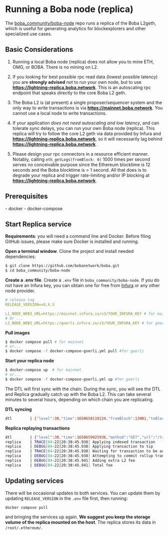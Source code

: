 # Running a Boba node (replica)

The [boba_community/boba-node](../../boba_community/boba-node) repo runs a replica of the Boba L2geth, which is useful for generating analytics for blockexplorers and other specialized use cases.

## Basic Considerations

1. Running a local Boba node (replica) does not allow you to mine ETH, OMG, or BOBA. There is no mining on L2.

2. If you looking for best possible rpc read data (lowest possible latency) you are **strongly advised** not to run your own node, but to use **https://lightning-replica.boba.network**. This is an autoscaling rpc endpoint that speaks directly to the core Boba L2 geth.

3. The Boba L2 is (at present) a single proposer/sequencer system and the only way to write transactions is via **https://mainnet.boba.network**. You cannot use a local node to write transactions.

4. If your application _does not need autoscaling and low latency_, and can tolerate sync delays, you can run your own Boba node (replica). This replica will try to follow the core L2 geth via data provided by Infura and **https://lightning-replica.boba.network**, so it will necessarily lag behind **https://lightning-replica.boba.network**.

5. Please design your rpc connectors in a resource efficient manner. Notably, calling `eth_getLogs(fromBlock: 0)` 1000 times per second serves no conceivable purpose since the Ethereum blocktime is 12 seconds and the Boba blocktime is > 1 second. All that does is to degrade your replica and trigger rate-limiting and/or IP blocking at **https://lightning-replica.boba.network**.

## Prerequisites

\- docker
\- docker-compose

## Start Replica service

**Requirements**: you will need a command line and Docker. Before filing GitHub issues, please make sure Docker is installed and *running*.

**Open a terminal window**. Clone the project and install needed dependencies:

```bash
$ git clone https://github.com/bobanetwork/boba.git
$ cd boba_community/boba-node
```

**Create a .env file**. Create a  `.env` file in `boba_community/boba-node`.  If you do not have an Infura key, you can obtain one for free from [Infura](https://infura.io) or any other node provider.

```yaml
# release tag
RELEASE_VERSION=v0.X.X

L1_NODE_WEB3_URL=https://mainnet.infura.io/v3/YOUR_INFURA_KEY # for mainnet
# Or ...
L2_NODE_WEB3_URL=https://goerli.infura.io/v3/YOUR_INFURA_KEY # for goerli
```

**Pull images**

```bash
$ docker compose pull # for mainnet
# or...
$ docker compose -f docker-compose-goerli.yml pull #for goerli
```

**Start your replica node**

```bash
$ docker-compose up  # for mainnet
# or...
$ docker compose -f docker-compose-goerli.yml up #for goerli
```

The DTL will first sync with the chain. During the sync, you will see the DTL and Replica gradually catch up with the Boba L2. This can take several minutes to several hours, depending on which chain you are replicating.

**DTL syncing**

```bash
dtl        | {"level":30,"time":1650658119224,"fromBlock":13001,"toBlock":14001,"msg":"Synchronizing unconfirmed transactions from Layer 2 (Optimism)"}
```

**Replica replaying transactions**

```bash
dtl        | {"level":30,"time":1650659925936,"method":"GET","url":"/transaction/index/8074?backend=l2","elapsed":0,"msg":"Served HTTP Request"}
replica    | TRACE[04-22|20:38:45.938] Applying indexed transaction             index=8074
replica    | DEBUG[04-22|20:38:45.938] Applying transaction to tip              index=8074  hash=0x6ae363fcfe8ef71f115d643844b0bed340e95f8a9ec311b466f952b38c94b18b origin=sequencer
replica    | TRACE[04-22|20:38:45.938] Waiting for transaction to be added to chain hash=0x6ae363fcfe8ef71f115d643844b0bed340e95f8a9ec311b466f952b38c94b18b
replica    | DEBUG[04-22|20:38:45.938] Attempting to commit rollup transaction  hash=0x6ae363fcfe8ef71f115d643844b0bed340e95f8a9ec311b466f952b38c94b18b
replica    | DEBUG[04-22|20:38:45.941] Adding extra L2 fee                      extra-l2-fee=543000000000
replica    | DEBUG[04-22|20:38:45.941] Total fee                                total-fee=500543000000000
```

## Updating services

There will be occasional updates to both services. You can update them by updating `RELEASE_VERSION` in the `.env` file first, then running:

```bash
docker compose pull
```

and bringing the services up again. **We suggest you keep the storage volume of the replica mounted on the host**. The replica stores its data in `/root/.ethereum/`.
